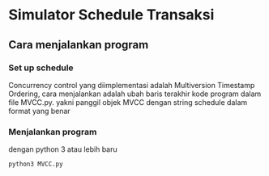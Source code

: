 # Simulator Schedule Transaksi
## Cara menjalankan program
### Set up schedule
Concurrency control yang diimplementasi adalah Multiversion Timestamp Ordering, cara menjalankan adalah ubah baris terakhir kode program dalam file MVCC.py. yakni panggil objek MVCC dengan string schedule dalam format yang benar<br>

### Menjalankan program
dengan python 3 atau lebih baru
```
python3 MVCC.py
```